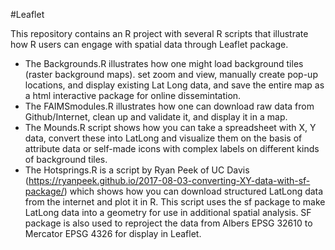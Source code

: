 #Leaflet

This repository contains an R project with several R scripts that illustrate how R users can engage with spatial data through Leaflet package. 
- The Backgrounds.R illustrates how one might load background tiles (raster background maps). set zoom and view, manually create pop-up locations, and display existing Lat Long data, and save the entire map as a html interactive package for online dissemintation.
- The FAIMSmodules.R illustrates how one can download raw data from Github/Internet, clean up and validate it, and display it in a map. 
- The Mounds.R script shows how you can take a spreadsheet with X, Y data, convert these into LatLong and visualize them on the basis of attribute data or self-made icons with complex labels on different kinds of background tiles.
- The Hotsprings.R is a script by Ryan Peek of UC Davis (https://ryanpeek.github.io/2017-08-03-converting-XY-data-with-sf-package/) which shows how you can download structured LatLong data from the internet and plot it in R. This script uses the sf package to make LatLong data into a geometry for use in additional spatial analysis. SF package is also used to reproject the data from Albers EPSG 32610 to Mercator EPSG 4326 for display in Leaflet.  
